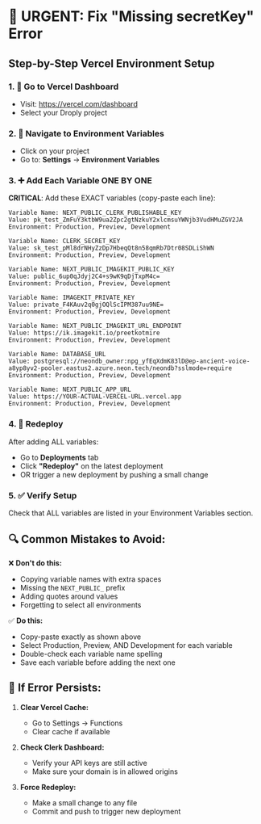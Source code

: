 # 🚨 URGENT: Fix "Missing secretKey" Error

## Step-by-Step Vercel Environment Setup

### 1. 📍 Go to Vercel Dashboard
- Visit: https://vercel.com/dashboard
- Select your Droply project

### 2. 🔧 Navigate to Environment Variables
- Click on your project
- Go to: **Settings** → **Environment Variables**

### 3. ➕ Add Each Variable ONE BY ONE
**CRITICAL**: Add these EXACT variables (copy-paste each line):

```
Variable Name: NEXT_PUBLIC_CLERK_PUBLISHABLE_KEY
Value: pk_test_ZmFuY3ktbW9ua2Zpc2gtNzkuY2xlcmsuYWNjb3VudHMuZGV2JA
Environment: Production, Preview, Development
```

```
Variable Name: CLERK_SECRET_KEY
Value: sk_test_pMl8drNHyZzDp7HbeqQt8n58qmRb7Dtr08SDLiShWN
Environment: Production, Preview, Development
```

```
Variable Name: NEXT_PUBLIC_IMAGEKIT_PUBLIC_KEY
Value: public_6up0qJdyj2C4+s9wK9qDjTxpM4c=
Environment: Production, Preview, Development
```

```
Variable Name: IMAGEKIT_PRIVATE_KEY
Value: private_F4KAuv2q0gjOQlScIPM387uu9NE=
Environment: Production, Preview, Development
```

```
Variable Name: NEXT_PUBLIC_IMAGEKIT_URL_ENDPOINT
Value: https://ik.imagekit.io/preetkotmire
Environment: Production, Preview, Development
```

```
Variable Name: DATABASE_URL
Value: postgresql://neondb_owner:npg_yfEqXdmK83lD@ep-ancient-voice-a8yp8yv2-pooler.eastus2.azure.neon.tech/neondb?sslmode=require
Environment: Production, Preview, Development
```

```
Variable Name: NEXT_PUBLIC_APP_URL
Value: https://YOUR-ACTUAL-VERCEL-URL.vercel.app
Environment: Production, Preview, Development
```

### 4. 🔄 Redeploy
After adding ALL variables:
- Go to **Deployments** tab
- Click **"Redeploy"** on the latest deployment
- OR trigger a new deployment by pushing a small change

### 5. ✅ Verify Setup
Check that ALL variables are listed in your Environment Variables section.

## 🔍 Common Mistakes to Avoid:

❌ **Don't do this:**
- Copying variable names with extra spaces
- Missing the `NEXT_PUBLIC_` prefix
- Adding quotes around values
- Forgetting to select all environments

✅ **Do this:**
- Copy-paste exactly as shown above
- Select Production, Preview, AND Development for each variable
- Double-check each variable name spelling
- Save each variable before adding the next one

## 🚨 If Error Persists:

1. **Clear Vercel Cache:**
   - Go to Settings → Functions
   - Clear cache if available

2. **Check Clerk Dashboard:**
   - Verify your API keys are still active
   - Make sure your domain is in allowed origins

3. **Force Redeploy:**
   - Make a small change to any file
   - Commit and push to trigger new deployment
